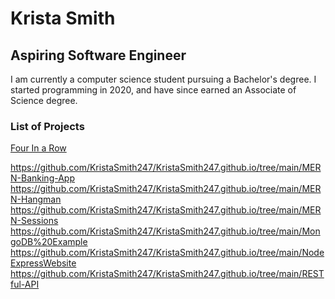 # Krista Smith
## Aspiring Software Engineer

I am currently a computer science student pursuing a Bachelor's degree. I started programming in 2020, and have since earned an Associate of Science degree. 

### List of Projects
[Four In a Row](https://github.com/KristaSmith247/KristaSmith247.github.io/tree/main/FourInARow
)

[https://github.com/KristaSmith247/KristaSmith247.github.io/tree/main/MERN-Banking-App
](url)
[https://github.com/KristaSmith247/KristaSmith247.github.io/tree/main/MERN-Hangman
](url)
[https://github.com/KristaSmith247/KristaSmith247.github.io/tree/main/MERN-Sessions
](url)
[https://github.com/KristaSmith247/KristaSmith247.github.io/tree/main/MongoDB%20Example
](url)
[https://github.com/KristaSmith247/KristaSmith247.github.io/tree/main/NodeExpressWebsite
](url)
[https://github.com/KristaSmith247/KristaSmith247.github.io/tree/main/RESTful-API
](url)
